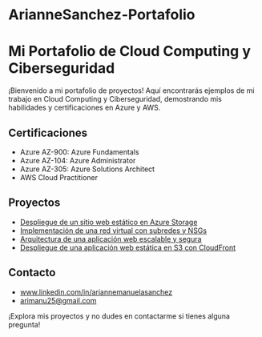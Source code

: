 # ArianneSanchez-Portafolio
# Mi Portafolio de Cloud Computing y Ciberseguridad

¡Bienvenido a mi portafolio de proyectos! Aquí encontrarás ejemplos de mi trabajo en Cloud Computing y Ciberseguridad, demostrando mis habilidades y certificaciones en Azure y AWS.

## Certificaciones

* Azure AZ-900: Azure Fundamentals
* Azure AZ-104: Azure Administrator
* Azure AZ-305: Azure Solutions Architect
* AWS Cloud Practitioner

## Proyectos

* [Despliegue de un sitio web estático en Azure Storage](azure-900-website)
* [Implementación de una red virtual con subredes y NSGs](azure-104-network)
* [Arquitectura de una aplicación web escalable y segura](azure-305-webapp)
* [Despliegue de una aplicación web estática en S3 con CloudFront](aws-cloud-website)


## Contacto

* www.linkedin.com/in/ariannemanuelasanchez
* arimanu25@gmail.com

¡Explora mis proyectos y no dudes en contactarme si tienes alguna pregunta!
